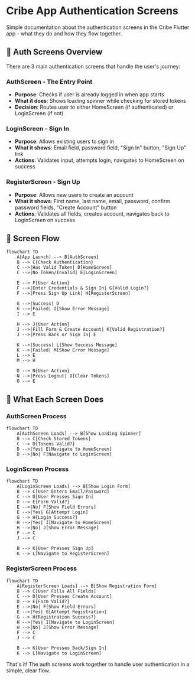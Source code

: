 # Cribe App Authentication Screens

Simple documentation about the authentication screens in the Cribe Flutter app - what they do and how they flow together.

## 🔐 Auth Screens Overview

There are 3 main authentication screens that handle the user's journey:

### **AuthScreen** - The Entry Point
- **Purpose**: Checks if user is already logged in when app starts
- **What it does**: Shows loading spinner while checking for stored tokens
- **Decision**: Routes user to either HomeScreen (if authenticated) or LoginScreen (if not)

### **LoginScreen** - Sign In 
- **Purpose**: Allows existing users to sign in
- **What it shows**: Email field, password field, "Sign In" button, "Sign Up" link
- **Actions**: Validates input, attempts login, navigates to HomeScreen on success

### **RegisterScreen** - Sign Up
- **Purpose**: Allows new users to create an account  
- **What it shows**: First name, last name, email, password, confirm password fields, "Create Account" button
- **Actions**: Validates all fields, creates account, navigates back to LoginScreen on success

## 🚀 Screen Flow

```mermaid
flowchart TD
    A[App Launch] --> B[AuthScreen]
    B --> C{Check Authentication}
    C -->|Has Valid Token| D[HomeScreen]
    C -->|No Token/Invalid| E[LoginScreen]
    
    E --> F{User Action}
    F -->|Enter Credentials & Sign In| G{Valid Login?}
    F -->|Press Sign Up Link| H[RegisterScreen]
    
    G -->|Success| D
    G -->|Failed| I[Show Error Message]
    I --> E
    
    H --> J{User Action}
    J -->|Fill Form & Create Account| K{Valid Registration?}
    J -->|Press Back or Sign In| E
    
    K -->|Success| L[Show Success Message]
    K -->|Failed| M[Show Error Message]
    L --> E
    M --> H
    
    D --> N{User Action}
    N -->|Press Logout| O[Clear Tokens]
    O --> E
```

## 📱 What Each Screen Does

### AuthScreen Process
```mermaid
flowchart TD
    A[AuthScreen Loads] --> B[Show Loading Spinner]
    B --> C[Check Stored Tokens]
    C --> D{Tokens Valid?}
    D -->|Yes| E[Navigate to HomeScreen]
    D -->|No| F[Navigate to LoginScreen]
```

### LoginScreen Process  
```mermaid
flowchart TD
    A[LoginScreen Loads] --> B[Show Login Form]
    B --> C[User Enters Email/Password]
    C --> D[User Presses Sign In]
    D --> E{Form Valid?}
    E -->|No| F[Show Field Errors]
    E -->|Yes| G[Attempt Login]
    G --> H{Login Success?}
    H -->|Yes| I[Navigate to HomeScreen]
    H -->|No| J[Show Error Message]
    F --> C
    J --> C
    
    B --> K[User Presses Sign Up]
    K --> L[Navigate to RegisterScreen]
```

### RegisterScreen Process
```mermaid
flowchart TD
    A[RegisterScreen Loads] --> B[Show Registration Form]
    B --> C[User Fills All Fields]
    C --> D[User Presses Create Account]
    D --> E{Form Valid?}
    E -->|No| F[Show Field Errors]
    E -->|Yes| G[Attempt Registration]
    G --> H{Registration Success?}
    H -->|Yes| I[Navigate to LoginScreen]
    H -->|No| J[Show Error Message]
    F --> C
    J --> C
    
    B --> K[User Presses Back/Sign In]
    K --> L[Navigate to LoginScreen]
```

That's it! The auth screens work together to handle user authentication in a simple, clear flow.